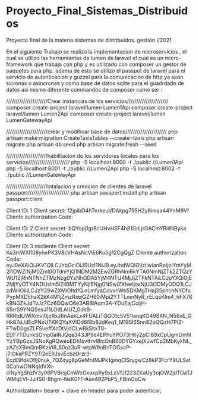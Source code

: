 # Proyecto_Final_Sistemas_Distribuidos
Proyecto final de la materia sistemas de distribuidos. gestión I/2021


En el siguiente Trabajo se realizo la implementacion de microservicios , el cual se utilizo las herramientas de lumen de laravel el cual es un micro-framework que trabaja con php 
y es utilizado con composer un gestor de paquetes para php, adema de esto se utilizo el passpot de laravel para el servicio de autenticacion y guzzel para la comunicacion de http ya sean sicronas o asincronas
y como base de datos sqlite para el guadrdado de datos asi mismo diferente commandos de composer como ser :

//////////////////////Crear instancias de los servicios//////////////////////
composer create-project laravel/lumen Lumen1Api
composer create-project laravel/lumen Lumen2Api
composer create-project laravel/lumen LumenGatewayApi

//////////////////////crear y modificar base de datos//////////////////////
php artisan make:migration CreateTaxisTables --create=taxis
php artisan migrate
php artisan db:seed
php artisan migrate:fresh --seed

//////////////////////habilitacion de los servidores locales para los servicios//////////////////////
php -S localhost:8000 -t ./public           //Lumen1Api
php -S localhost:8001 -t ./public           //Lumen2Api
php -S localhost:8002 -t ./public           //LumenGatewayApi

//////////////////////intalacion y creacion de clientes de laravel passport//////////////////////
php artisan passport:install
php artisan passport:client


Client ID: 1
Client secret: f2jpibO4hTnrkeuVDAkpg75SH2y6imaa44YnM9Vf
Cliente authorization Code:

Client ID: 2
Client secret: bQYopj1gr8cUHvHSF4h81GrLjrGACmYRiiiNByka
Cliente authorization Code:

Client ID: 3   micliente
Client secret: Ku3mWXl108yhePK3V8cVHAsNcVlE6Ku5g12CgQgZ
Cliente authorization Code: eyJ0eXAiOiJKV1QiLCJhbGciOiJSUzI1NiJ9.eyJhdWQiOiIzIiwianRpIjoiYmYyM2I1OWZlNjM0ZmI0OTdmYjQ1NDM2M2EwZGRhNmRkYTA0NmNjZTk2ZTQzYWU1ZjRhNTNhZTMzNzg0YzNhODA5YjM4NTU4MjJjZTFkNTAiLCJpYXQiOjE2MjYyOTY4NDUsIm5iZiI6MTYyNjI5Njg0NSwiZXhwIjoxNjU3ODMyODQ1LCJzdWIiOiIiLCJzY29wZXMiOltdfQ.nLmfyaCdvxnWb5DKMgTHaj35phchNYDfuPypMXD5haX2kK4M1jZmzRxejGZH60iMpi2YTTLmnNyR_rELqsKIm4_hFX76k8NGZkJdTvJz7Cz6OQwO6e3ABBlAqm3A-YDuEajCcljH-65rrS9YNQSexJ11LOdLAIU7_GdsB-RRRtdUWIXmvI0joRxJ6nAekLx4FUALiTQGOfc5V51lanqKO49B4N_N56xE_GHk87dJdEcPNxUTKKQYaXVlOd6f8b8JdKeq1_M185lSSnn82ol2QzH7PIZ-FTwD0gsZLFSueffXcDtVjdCLwRk5ltxT0-EDF7TDunkSOmp0aIRJQqa343JP9e4EPhuYPO73HKy2pCI89xCpUgmUmNYzYBpGzsJSNoKgRQweoEDh1svtfrvl8tcOnB60DYGYxejXJwfCp2MbKykNL_zAZsXBmQmBKzVl8_50oz3uR-wtaW9oBnTOGvcP-j7lOksPRZY9TQeERJsvEcbzOrzr3-EczE9fdkDflj0nuk_7QZdyg8pGeMhtMJPk1gmqCISrygwCz8kP3FcrY9ULSat0CahwONNqIdVXt-cINyYgShzlV3y06PVBrsjCmWxGxaxpRy9xLxVfJf223ZKaUy3ojOW2jdTOaTJWMqEVl-JuifS0-8hgm-NsK0FFrAsn492PbP5_FBmOoCw

Authorization= bearer + clave en header para poder autenticar;
